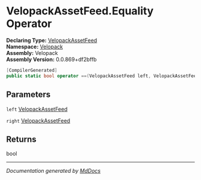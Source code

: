 ﻿<!--  
  <auto-generated>   
    The contents of this file were generated by a tool.  
    Changes to this file may be list if the file is regenerated  
  </auto-generated>   
-->

# VelopackAssetFeed.Equality Operator

**Declaring Type:** [VelopackAssetFeed](../index.md)  
**Namespace:** [Velopack](../../index.md)  
**Assembly:** Velopack  
**Assembly Version:** 0.0.869+df2bffb

```csharp
[CompilerGenerated]
public static bool operator ==(VelopackAssetFeed left, VelopackAssetFeed right);
```

## Parameters

`left`  [VelopackAssetFeed](../index.md)

`right`  [VelopackAssetFeed](../index.md)

## Returns

bool

___

*Documentation generated by [MdDocs](https://github.com/ap0llo/mddocs)*
